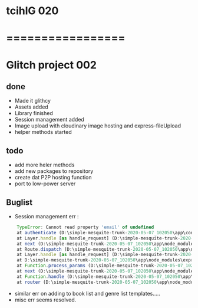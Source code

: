 # tcihlG 020

# =================

# Glitch project 002

## done

- Made it glithcy
- Assets added
- Library finished
- Session management added
- Image upload with cloudinary image hosting and express-fileUpload
- helper methods started

## todo

- add more heler methods
- add new packages to repository
- create dat P2P hosting function
- port to low-power server

## Buglist

- Session management err :

``` javaScript
    TypeError: Cannot read property 'email' of undefined
    at authenticate (D:\simple-mesquite-trunk-2020-05-07_102050\app\controllers\accounts.js:43:56)
    at Layer.handle [as handle_request] (D:\simple-mesquite-trunk-2020-05-07_102050\app\node_modules\express\lib\router\layer.js:95:5)
    at next (D:\simple-mesquite-trunk-2020-05-07_102050\app\node_modules\express\lib\router\route.js:137:13)
    at Route.dispatch (D:\simple-mesquite-trunk-2020-05-07_102050\app\node_modules\express\lib\router\route.js:112:3)
    at Layer.handle [as handle_request] (D:\simple-mesquite-trunk-2020-05-07_102050\app\node_modules\express\lib\router\layer.js:95:5)
    at D:\simple-mesquite-trunk-2020-05-07_102050\app\node_modules\express\lib\router\index.js:281:22
    at Function.process_params (D:\simple-mesquite-trunk-2020-05-07_102050\app\node_modules\express\lib\router\index.js:335:12)
    at next (D:\simple-mesquite-trunk-2020-05-07_102050\app\node_modules\express\lib\router\index.js:275:10)
    at Function.handle (D:\simple-mesquite-trunk-2020-05-07_102050\app\node_modules\express\lib\router\index.js:174:3)
    at router (D:\simple-mesquite-trunk-2020-05-07_102050\app\node_modules\express\lib\router\index.js:47:12)
```

- similar err on adding to book list and genre list templates.....
- misc err seems resolved.